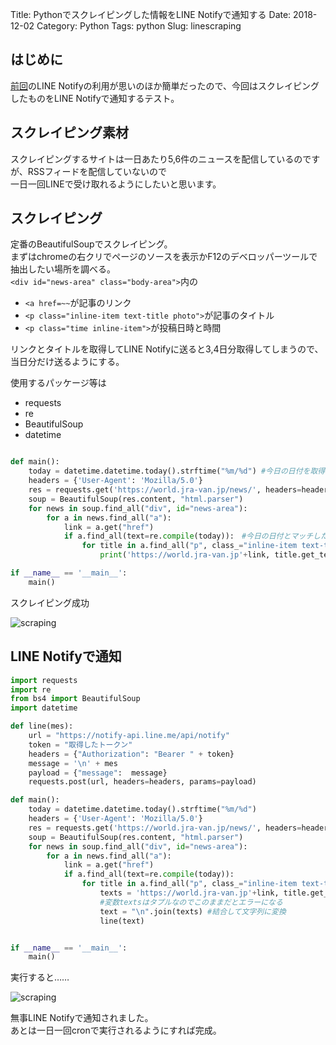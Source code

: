 Title: Pythonでスクレイピングした情報をLINE Notifyで通知する
Date: 2018-12-02
Category: Python
Tags: python
Slug: linescraping

## はじめに

[前回](https://www.ravness.com/2018/11/linenotify/)のLINE Notifyの利用が思いのほか簡単だったので、今回はスクレイピングしたものをLINE Notifyで通知するテスト。

## スクレイピング素材

スクレイピングするサイトは一日あたり5,6件のニュースを配信しているのですが、RSSフィードを配信していないので  
一日一回LINEで受け取れるようにしたいと思います。

## スクレイピング

定番のBeautifulSoupでスクレイピング。  
まずはchromeの右クリでページのソースを表示かF12のデベロッパーツールで抽出したい場所を調べる。  
`<div id="news-area" class="body-area">`内の

- `<a href=~~`が記事のリンク
- `<p class="inline-item text-title photo">`が記事のタイトル
- `<p class="time inline-item">`が投稿日時と時間

リンクとタイトルを取得してLINE Notifyに送ると3,4日分取得してしまうので、当日分だけ送るようにする。

使用するパッケージ等は  

- requests
- re
- BeautifulSoup
- datetime

```python

def main():
    today = datetime.datetime.today().strftime("%m/%d") #今日の日付を取得
    headers = {'User-Agent': 'Mozilla/5.0'}
    res = requests.get('https://world.jra-van.jp/news/', headers=headers)
    soup = BeautifulSoup(res.content, "html.parser")
    for news in soup.find_all("div", id="news-area"):
        for a in news.find_all("a"):
            link = a.get("href")
            if a.find_all(text=re.compile(today)):　#今日の日付とマッチした記事だけ取得
                for title in a.find_all("p", class_="inline-item text-title photo"):
                    print('https://world.jra-van.jp'+link, title.get_text() + "\n")

if __name__ == '__main__':
    main()

```

スクレイピング成功

![scraping](../../../images/sc_cmd.jpg)

## LINE Notifyで通知

```python
import requests
import re
from bs4 import BeautifulSoup
import datetime

def line(mes):
    url = "https://notify-api.line.me/api/notify"
    token = "取得したトークン"
    headers = {"Authorization": "Bearer " + token}
    message = '\n' + mes
    payload = {"message":  message}
    requests.post(url, headers=headers, params=payload)

def main():
    today = datetime.datetime.today().strftime("%m/%d")
    headers = {'User-Agent': 'Mozilla/5.0'}
    res = requests.get('https://world.jra-van.jp/news/', headers=headers)
    soup = BeautifulSoup(res.content, "html.parser")
    for news in soup.find_all("div", id="news-area"):
        for a in news.find_all("a"):
            link = a.get("href")
            if a.find_all(text=re.compile(today)):
                for title in a.find_all("p", class_="inline-item text-title photo"):
                    texts = 'https://world.jra-van.jp'+link, title.get_text()
                    #変数textsはタプルなのでこのままだとエラーになる
                    text = "\n".join(texts) #結合して文字列に変換
                    line(text)


if __name__ == '__main__':
    main()

```

実行すると……<br>

![scraping](../../../images/linenotify3.jpg)

無事LINE Notifyで通知されました。  
あとは一日一回cronで実行されるようにすれば完成。
